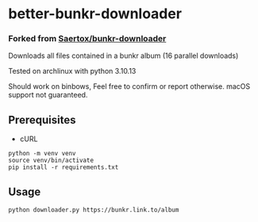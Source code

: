 # better-bunkr-downloader

### Forked from [Saertox/bunkr-downloader](https://github.com/Saertox/bunkr-downloader)

Downloads all files contained in a bunkr album (16 parallel downloads)

Tested on archlinux with python 3.10.13

Should work on binbows, Feel free to confirm or report otherwise. macOS support not guaranteed.

## Prerequisites

- cURL

```
python -m venv venv
source venv/bin/activate
pip install -r requirements.txt
```

## Usage

`python downloader.py https://bunkr.link.to/album`